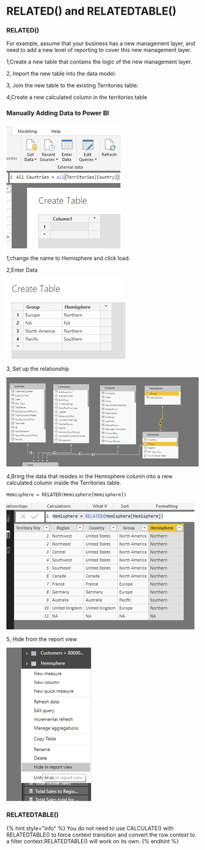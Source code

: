 # RELATED\(\) and RELATEDTABLE\(\)

### RELATED\(\)

For example, assume that your business has a new management layer, and need to add a new level of reporting to cover this new management layer. 

1,Create a new table that contains the logic of the new management layer.

2, Import the new table into the data model.

3, Join the new table to the existing Territories table. 

4,Create a new calculated column in the territories table

### Manually Adding Data to Power BI

###  

![](.gitbook/assets/image%20%2864%29.png)

1,change the name to Hemisphere and click load.

2,Enter Data

![](.gitbook/assets/image%20%2852%29.png)

3, Set up the relationship

![](.gitbook/assets/image%20%2821%29.png)

4,Bring the data that resides in the Hemisphere column into a new calculated column inside the Territories table. 

```text
Hemisphere = RELATED(Hemisphere[Hemisphere])
```

![](.gitbook/assets/image%20%2826%29.png)

5, Hide from the report view

![](.gitbook/assets/image%20%2810%29.png)

### RELATEDTABLE\(\)

{% hint style="info" %}
You do not need to use CALCULATE\(\) with RELATEDTABLE\(\) to force context transition and convert the row context to a filter context.RELATEDTABLE\(\) will work on its own.
{% endhint %}



